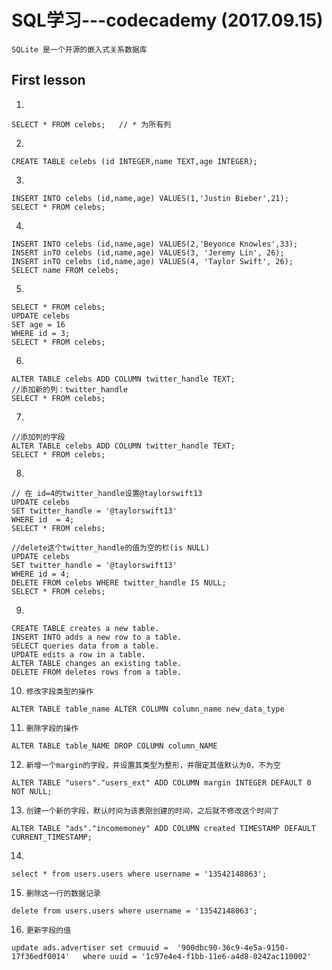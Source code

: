 # SQL学习---codecademy (2017.09.15)
`SQLite 是一个开源的嵌入式关系数据库`
## First lesson
1. 
```
SELECT * FROM celebs;   // * 为所有列
```
2. 
```
CREATE TABLE celebs (id INTEGER,name TEXT,age INTEGER);
```
3.
```
INSERT INTO celebs (id,name,age) VALUES(1,'Justin Bieber',21);
SELECT * FROM celebs;
```
4.
```
INSERT INTO celebs (id,name,age) VALUES(2,'Beyonce Knowles',33);
INSERT inTO celebs (id,name,age) VALUES(3, 'Jeremy Lin', 26);
INSERT inTO celebs (id,name,age) VALUES(4, 'Taylor Swift', 26);
SELECT name FROM celebs;
```
5. 
```
SELECT * FROM celebs;
UPDATE celebs
SET age = 16
WHERE id = 3;
SELECT * FROM celebs;
```
6. 
```
ALTER TABLE celebs ADD COLUMN twitter_handle TEXT;
//添加新的列：twitter_handle
SELECT * FROM celebs;
```
7. 
```
//添加列的字段
ALTER TABLE celebs ADD COLUMN twitter_handle TEXT;
SELECT * FROM celebs;
```
8. 
```
// 在 id=4的twitter_handle设置@taylorswift13
UPDATE celebs                
SET twitter_handle = '@taylorswift13'
WHERE id  = 4;
SELECT * FROM celebs;
```
```
//delete这个twitter_handle的值为空的栏(is NULL)
UPDATE celebs
SET twitter_handle = '@taylorswift13'
WHERE id = 4;
DELETE FROM celebs WHERE twitter_handle IS NULL;
SELECT * FROM celebs;
```
9. 
```
CREATE TABLE creates a new table.
INSERT INTO adds a new row to a table.
SELECT queries data from a table.
UPDATE edits a row in a table.
ALTER TABLE changes an existing table.
DELETE FROM deletes rows from a table.
```
10. `修改字段类型的操作` 
```   
ALTER TABLE table_name ALTER COLUMN column_name new_data_type 
```
11. `删除字段的操作`
```   
ALTER TABLE table_NAME DROP COLUMN column_NAME   
```
12. `新增一个margin的字段，并设置其类型为整形，并限定其值默认为0，不为空`
```
ALTER TABLE "users"."users_ext" ADD COLUMN margin INTEGER DEFAULT 0 NOT NULL;
```
13. `创建一个新的字段，默认时间为该表刚创建的时间，之后就不修改这个时间了`
```
ALTER TABLE "ads"."incomemoney" ADD COLUMN created TIMESTAMP DEFAULT CURRENT_TIMESTAMP;
```
14. 
```
select * from users.users where username = '13542148063';
```
15. `删除这一行的数据记录`
```
delete from users.users where username = '13542148063'; 
```
16. `更新字段的值`
```
update ads.advertiser set crmuuid =  '900dbc90-36c9-4e5a-9150-17f36edf0014'   where uuid = '1c97e4e4-f1bb-11e6-a4d8-0242ac110002'
```
